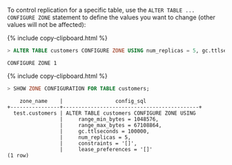 To control replication for a specific table,  use the `ALTER TABLE ... CONFIGURE ZONE` statement to define the values you want to change (other values will not be affected):

{%  include copy-clipboard.html %}
~~~ sql
> ALTER TABLE customers CONFIGURE ZONE USING num_replicas = 5, gc.ttlseconds = 100000;
~~~

~~~
CONFIGURE ZONE 1
~~~

{%  include copy-clipboard.html %}
~~~ sql
> SHOW ZONE CONFIGURATION FOR TABLE customers;
~~~

~~~
    zone_name    |                 config_sql
+----------------+--------------------------------------------+
  test.customers | ALTER TABLE customers CONFIGURE ZONE USING
                 |     range_min_bytes = 1048576,
                 |     range_max_bytes = 67108864,
                 |     gc.ttlseconds = 100000,
                 |     num_replicas = 5,
                 |     constraints = '[]',
                 |     lease_preferences = '[]'
(1 row)
~~~
